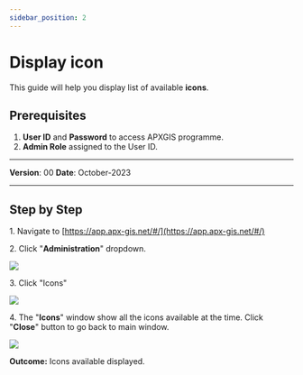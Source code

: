 ```yaml
---
sidebar_position: 2
---
```


# Display icon

This guide will help you display list of available **icons**.

## **Prerequisites**
1.	**User ID** and **Password** to access APXGIS programme.
2.	**Admin Role** assigned to the User ID.

------------

**Version**: 00
**Date**: October-2023

------------
## **Step by Step**


1\. Navigate to [https://app.apx-gis.net/#/](https://app.apx-gis.net/#/)


2\. Click "**Administration**" dropdown.

![](https://ajeuwbhvhr.cloudimg.io/colony-recorder.s3.amazonaws.com/files/2023-11-22/2635598e-132a-4901-9a87-b71a431032d1/ascreenshot.jpeg?tl_px=0,0&br_px=774,432&force_format=png&width=774&wat_scale=69&wat=1&wat_opacity=1&wat_gravity=northwest&wat_url=https://colony-recorder.s3.amazonaws.com/images/watermarks/14B8A6_standard.png&wat_pad=108,49)


3\. Click "Icons"

![](https://ajeuwbhvhr.cloudimg.io/colony-recorder.s3.amazonaws.com/files/2023-11-22/b3e18e97-991d-44cc-90ea-cc3d2461f4df/ascreenshot.jpeg?tl_px=0,106&br_px=774,539&force_format=png&width=774&wat_scale=69&wat=1&wat_opacity=1&wat_gravity=northwest&wat_url=https://colony-recorder.s3.amazonaws.com/images/watermarks/14B8A6_standard.png&wat_pad=38,191)


4\. The "**Icons**" window show all the icons available at the time. Click "**Close**" button to go back to main window.

![](https://ajeuwbhvhr.cloudimg.io/colony-recorder.s3.amazonaws.com/files/2023-11-22/7a23085d-642e-4d84-968d-968e3a8a71c1/ascreenshot.jpeg?tl_px=0,0&br_px=818,891&force_format=png&width=1028&wat_scale=91&wat=1&wat_opacity=1&wat_gravity=northwest&wat_url=https://colony-recorder.s3.amazonaws.com/images/watermarks/14B8A6_standard.png&wat_pad=331,1056)

**Outcome:** Icons available displayed.